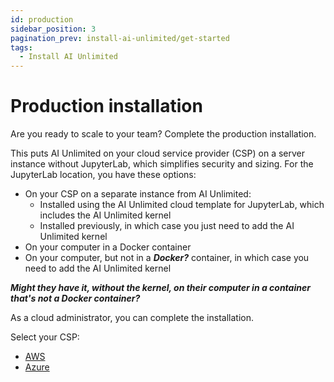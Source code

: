 ```yaml
---
id: production
sidebar_position: 3
pagination_prev: install-ai-unlimited/get-started
tags:
  - Install AI Unlimited
---
```


# Production installation

Are you ready to scale to your team? Complete the production installation.

This puts AI Unlimited on your cloud service provider (CSP) on a server instance without JupyterLab, which simplifies security and sizing. For the JupyterLab location, you have these options:

- On your CSP on a separate instance from AI Unlimited:
  - Installed using the AI Unlimited cloud template for JupyterLab, which includes the AI Unlimited kernel 
  - Installed previously, in which case you just need to add the AI Unlimited kernel
- On your computer in a Docker container
- On your computer, but not in a ***Docker?*** container, in which case you need to add the AI Unlimited kernel

***Might they have it, without the kernel, on their computer in a container that's not a Docker container?***

As a cloud administrator, you can complete the installation.

Select your CSP:

- [AWS](/install-ai-unlimited/production/AWS/prod-aws-before-you-start.md)
- [Azure](/install-ai-unlimited/production/Azure/prod-azure-before-you-start.md) 